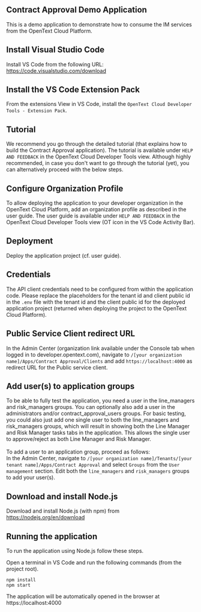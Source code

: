 Contract Approval Demo Application
--------

This is a demo application to demonstrate how to consume the IM services from the OpenText Cloud Platform.

## Install Visual Studio Code

Install VS Code from the following URL: https://code.visualstudio.com/download

## Install the VS Code Extension Pack

From the extensions View in VS Code, install the `OpenText Cloud Developer Tools - Extension Pack`.

## Tutorial
We recommend you go through the detailed tutorial (that explains how to build the Contract Approval application). The tutorial is available under `HELP AND FEEDBACK` in the OpenText Cloud Developer Tools view.
Although highly recommended, in case you don't want to go through the tutorial (yet), you can alternatively proceed with the below steps.

## Configure Organization Profile

To allow deploying the application to your developer organization in the OpenText Cloud Platform, add an organization profile as described in the user guide. The user guide is available under `HELP AND FEEDBACK` in the OpenText Cloud Developer Tools view (OT icon in the VS Code Activity Bar). 

## Deployment

Deploy the application project (cf. user guide).

## Credentials

The API client credentials need to be configured from within the application code. Please replace the placeholders for the tenant id and client public id in the `.env` file with the tenant id and the client public id for the deployed application project (returned when deploying the project to the OpenText Cloud Platform).

## Public Service Client redirect URL
In the Admin Center (organization link available under the Console tab when logged in to developer.opentext.com), navigate to `/[your organization name]/Apps/Contract Approval/Clients` and add `https://localhost:4000` as redirect URL for the Public service client.

## Add user(s) to application groups
To be able to fully test the application, you need a user in the line_managers and risk_managers groups. You can optionally also add a user in the administrators and/or contract_approval_users groups. For basic testing, you could also just add one single user to both the line_managers and risk_managers groups, which will result in showing both the Line Manager and Risk Manager tasks tabs in the application. This allows the single user to approve/reject as both Line Manager and Risk Manager.\
\
To add a user to an application group, proceed as follows:\
In the Admin Center, navigate to `/[your organization name]/Tenants/[your tenant name]/Apps/Contract Approval` and select `Groups` from the `User management` section. Edit both the `line_managers` and `risk_managers` groups to add your user(s). 
  
## Download and install Node.js

Download and install Node.js (with npm) from https://nodejs.org/en/download

## Running the application

To run the application using Node.js follow these steps.

Open a terminal in VS Code and run the following commands (from the project root).

```
npm install
npm start
```

The application will be automatically opened in the browser at https://localhost:4000
